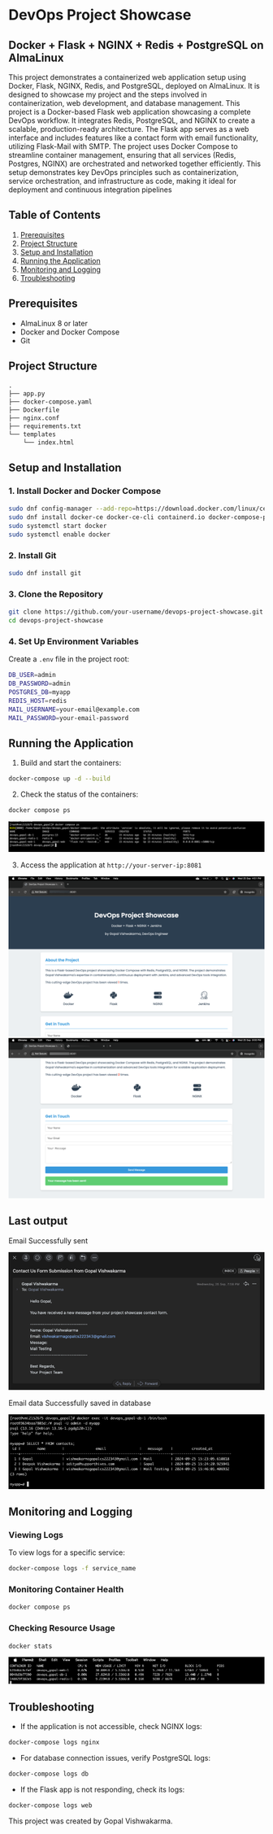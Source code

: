 # DevOps Project Showcase

## Docker + Flask + NGINX + Redis + PostgreSQL on AlmaLinux

This project demonstrates a containerized web application setup using Docker, Flask, NGINX, Redis, and PostgreSQL, deployed on AlmaLinux. It is designed to showcase my project and the steps involved in containerization, web development, and database management.
This project is a Docker-based Flask web application showcasing a complete DevOps workflow. It integrates Redis, PostgreSQL, and NGINX to create a scalable, production-ready architecture. The Flask app serves as a web interface and includes features like a contact form with email functionality, utilizing Flask-Mail with SMTP. The project uses Docker Compose to streamline container management, ensuring that all services (Redis, Postgres, NGINX) are orchestrated and networked together efficiently. This setup demonstrates key DevOps principles such as containerization, service orchestration, and infrastructure as code, making it ideal for deployment and continuous integration pipelines

## Table of Contents

1. [Prerequisites](#prerequisites)
2. [Project Structure](#project-structure)
3. [Setup and Installation](#setup-and-installation)
4. [Running the Application](#running-the-application)
5. [Monitoring and Logging](#monitoring-and-logging)
6. [Troubleshooting](#troubleshooting)

## Prerequisites

- AlmaLinux 8 or later
- Docker and Docker Compose
- Git

## Project Structure

```
.
├── app.py
├── docker-compose.yaml
├── Dockerfile
├── nginx.conf
├── requirements.txt
└── templates
    └── index.html
```

## Setup and Installation

### 1. Install Docker and Docker Compose

```bash
sudo dnf config-manager --add-repo=https://download.docker.com/linux/centos/docker-ce.repo
sudo dnf install docker-ce docker-ce-cli containerd.io docker-compose-plugin
sudo systemctl start docker
sudo systemctl enable docker
```

### 2. Install Git

```bash
sudo dnf install git
```

### 3. Clone the Repository

```bash
git clone https://github.com/your-username/devops-project-showcase.git
cd devops-project-showcase
```

### 4. Set Up Environment Variables

Create a `.env` file in the project root:

```bash
DB_USER=admin
DB_PASSWORD=admin
POSTGRES_DB=myapp
REDIS_HOST=redis
MAIL_USERNAME=your-email@example.com
MAIL_PASSWORD=your-email-password
```

## Running the Application

1. Build and start the containers:

```bash
docker-compose up -d --build
```

2. Check the status of the containers:

```bash
docker compose ps
```

![Docker Compose Status](assets/docker_compose_ps.png)

3. Access the application at `http://your-server-ip:8081`

![Application Screenshot](assets/application_screenshot_1.png)
![Application Screenshot](assets/application_screenshot_2.png)

## Last output
Email Successfully sent

![Application Screenshot](assets/email_output_screenshot.png)

Email data Successfully saved in database

![Application Screenshot](assets/plsql_output_screenshot.png)

## Monitoring and Logging

### Viewing Logs

To view logs for a specific service:

```bash
docker-compose logs -f service_name
```

### Monitoring Container Health

```bash
docker compose ps
```

### Checking Resource Usage

```bash
docker stats
```

![Docker Stats](assets/docker_stats.png)

## Troubleshooting

- If the application is not accessible, check NGINX logs:

```bash
docker-compose logs nginx
```

- For database connection issues, verify PostgreSQL logs:

```bash
docker-compose logs db
```

- If the Flask app is not responding, check its logs:

```bash
docker-compose logs web
```

This project was created by Gopal Vishwakarma.
